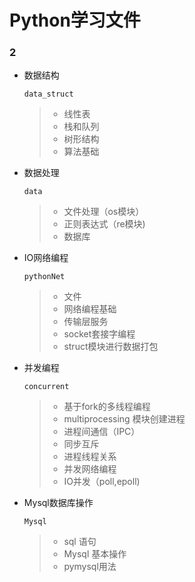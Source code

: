 # Python学习文件
### 2
* 数据结构
    ```
    data_struct
    ```
    > - 线性表
    > - 栈和队列
    > - 树形结构
    > - 算法基础
* 数据处理
    ```
    data
    ```
    > - 文件处理（os模块）
    > - 正则表达式（re模块)
    > - 数据库
* IO网络编程
    ```
    pythonNet
    ```
    > - 文件
    > - 网络编程基础
    > - 传输层服务
    > - socket套接字编程
    > - struct模块进行数据打包
* 并发编程
    ```
    concurrent
    ```
    > - 基于fork的多线程编程
    >- multiprocessing 模块创建进程
    > - 进程间通信（IPC）
    >- 同步互斥
    >- 进程线程关系
    >- 并发网络编程
    >- IO并发（poll,epoll)
* Mysql数据库操作
    ```
    Mysql
    ```
    >- sql 语句
    >- Mysql 基本操作
    >- pymysql用法

